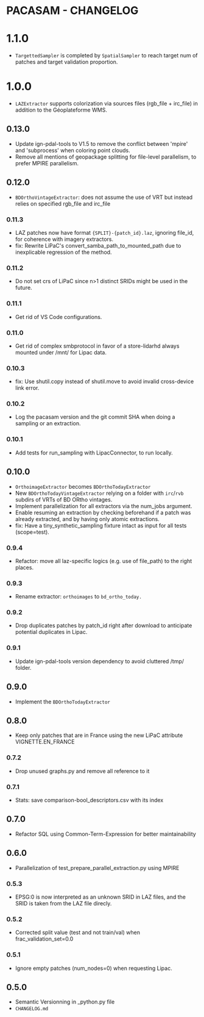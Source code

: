 # PACASAM - CHANGELOG

# 1.1.0
- `TargettedSampler` is completed by `SpatialSampler` to reach target num of patches and target validation proportion.

# 1.0.0
- `LAZExtractor` supports colorization via sources files (rgb_file + irc_file) in addition to the Géoplateforme WMS.

## 0.13.0
- Update ign-pdal-tools to V1.5 to remove the conflict between 'mpire' and 'subprocess' when coloring point clouds.
- Remove all mentions of geopackage splitting for file-level parallelism, to prefer MPIRE parallelism.

## 0.12.0
- `BDOrthoVintageExtractor`: does not assume the use of VRT but instead relies on specified rgb_file and irc_file

### 0.11.3
- LAZ patches now have format `{SPLIT}-{patch_id}.laz`, ignoring file_id, for coherence with imagery extractors.
- fix: Rewrite LiPaC's convert_samba_path_to_mounted_path due to inexplicable regression of the method.

### 0.11.2
- Do not set crs of LiPaC since n>1 distinct SRIDs might be used in the future.

### 0.11.1
- Get rid of VS Code configurations.

### 0.11.0
- Get rid of complex smbprotocol in favor of a store-lidarhd always mounted under /mnt/ for Lipac data.

### 0.10.3
- fix: Use shutil.copy instead of shutil.move to avoid invalid cross-device link error.

### 0.10.2
- Log the pacasam version and the git commit SHA when doing a sampling or an extraction.

### 0.10.1
- Add tests for run_sampling with LipacConnector, to run locally.

## 0.10.0
- `OrthoimageExtractor` becomes `BDOrthoTodayExtractor`
- New `BDOrthoTodayVintageExtractor` relying on a folder with `irc`/`rvb` subdirs of VRTs of BD ORtho vintages.
- Implement parallelization for all extractors via the num_jobs argument.
- Enable resuming an extraction by checking beforehand if a patch was already extracted, and by having only atomic extractions.
- fix: Have a tiny_synthetic_sampling fixture intact as input for all tests (scope=test).

### 0.9.4
- Refactor: move all laz-specific logics (e.g. use of file_path) to the right places. 

### 0.9.3
- Rename extractor: `orthoimages` to `bd_ortho_today.`

### 0.9.2
- Drop duplicates patches by patch_id right after download to anticipate potential duplicates in Lipac.

### 0.9.1
- Update ign-pdal-tools version dependency to avoid cluttered /tmp/ folder.

## 0.9.0
- Implement the `BDOrthoTodayExtractor`

## 0.8.0
- Keep only patches that are in France using the new LiPaC attribute VIGNETTE.EN_FRANCE

### 0.7.2
- Drop unused graphs.py and remove all reference to it

### 0.7.1
- Stats: save comparison-bool_descriptors.csv with its index

## 0.7.0
- Refactor SQL using Common-Term-Expression for better maintainability

## 0.6.0
- Parallelization of test_prepare_parallel_extraction.py using MPIRE

### 0.5.3
- EPSG:0 is now interpreted as an unknown SRID in LAZ files, and the SRID is taken from the LAZ file direcly.

### 0.5.2
- Corrected split value (test and not train/val) when frac_validation_set=0.0

### 0.5.1
- Ignore empty patches (num_nodes=0) when requesting Lipac.

## 0.5.0
- Semantic Versionning in _python.py file
- `CHANGELOG.md`

